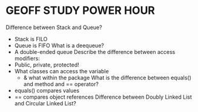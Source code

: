 # GEOFF STUDY POWER HOUR

Difference between Stack and Queue?

- Stack is FILO
- Queue is FIFO
  What is a deequeue?
- A double-ended queue
  Describe the difference between access modifiers:
- Public, private, protected!
- What classes can access the variable
  - & what within the package
    What is the difference between equals() and method and == operator?
- equals() compares values
- == compares object references
  Difference between Doubly Linked List and Circular Linked List?
